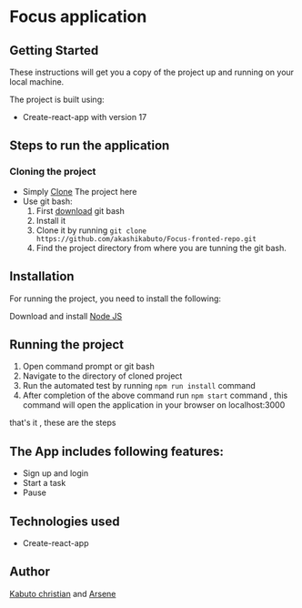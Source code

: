 # Focus application

## Getting Started

These instructions will get you a copy of the project up and running on your local machine.

The project is built using:

- Create-react-app with version 17

## Steps to run the application

### Cloning the project

- Simply [Clone](https://github.com/akashikabuto/Focus-fronted-repo.git) The project here
- Use git bash:
  1.  First [download](https://git-scm.com/downloads) git bash
  2.  Install it
  3.  Clone it by running `git clone https://github.com/akashikabuto/Focus-fronted-repo.git`
  4.  Find the project directory from where you are tunning the git bash.

## Installation

For running the project, you need to install the following:

Download and install [Node JS](https://nodejs.org/en/download/)

## Running the project

1. Open command prompt or git bash
2. Navigate to the directory of cloned project
3. Run the automated test by running `npm run install` command
4. After completion of the above command run `npm start` command , this command will open the application in your browser on localhost:3000

that's it , these are the steps

## The App includes following features:

- Sign up and login
- Start a task
- Pause

## Technologies used

- Create-react-app

## Author

[Kabuto christian](https://github.com/akashikabuto) and [Arsene](https://github.com/MerciArsene)
